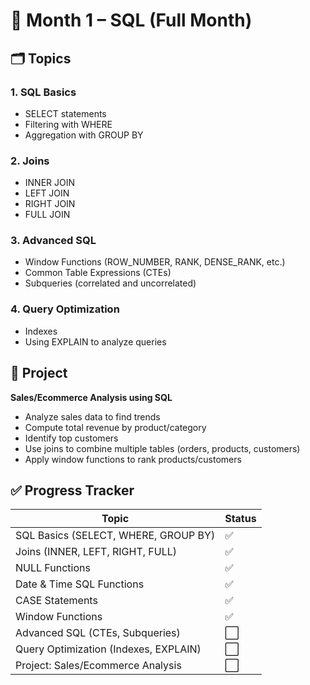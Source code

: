 # 📘 Month 1 – SQL (Full Month)

## 🗂️ Topics

### 1. SQL Basics
- SELECT statements
- Filtering with WHERE
- Aggregation with GROUP BY

### 2. Joins
- INNER JOIN
- LEFT JOIN
- RIGHT JOIN
- FULL JOIN

### 3. Advanced SQL
- Window Functions (ROW_NUMBER, RANK, DENSE_RANK, etc.)
- Common Table Expressions (CTEs)
- Subqueries (correlated and uncorrelated)

### 4. Query Optimization
- Indexes
- Using EXPLAIN to analyze queries

## 🧩 Project
**Sales/Ecommerce Analysis using SQL**  
- Analyze sales data to find trends  
- Compute total revenue by product/category  
- Identify top customers  
- Use joins to combine multiple tables (orders, products, customers)  
- Apply window functions to rank products/customers

## ✅ Progress Tracker

| Topic                                 | Status |
| ------------------------------------- | ------ |
| SQL Basics (SELECT, WHERE, GROUP BY)  | ✅      |
| Joins (INNER, LEFT, RIGHT, FULL)      | ✅      |
| NULL Functions                        | ✅      |
| Date & Time SQL Functions             | ✅      |
| CASE Statements                       | ✅      |
| Window Functions                      | ✅      |
| Advanced SQL (CTEs, Subqueries)       | ⬜      |
| Query Optimization (Indexes, EXPLAIN) | ⬜      |
| Project: Sales/Ecommerce Analysis     | ⬜      |

